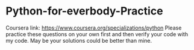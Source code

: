 # Python-for-everbody-Practice

Coursera link: https://www.coursera.org/specializations/python
Please practice these questions on your own first and then verify your code with my code.
May be your solutions could be better than mine.
